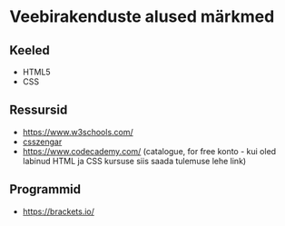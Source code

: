 # Veebirakenduste alused märkmed

## Keeled
- HTML5
- CSS

## Ressursid
- https://www.w3schools.com/
- [csszengar](https://www.csszengarden.com/)
- https://www.codecademy.com/ (catalogue, for free konto - kui oled labinud HTML ja CSS kursuse siis saada tulemuse lehe link)

## Programmid
- https://brackets.io/
